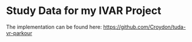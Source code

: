 # Study Data for my IVAR Project

The implementation can be found here: https://github.com/Croydon/tuda-vr-parkour 
